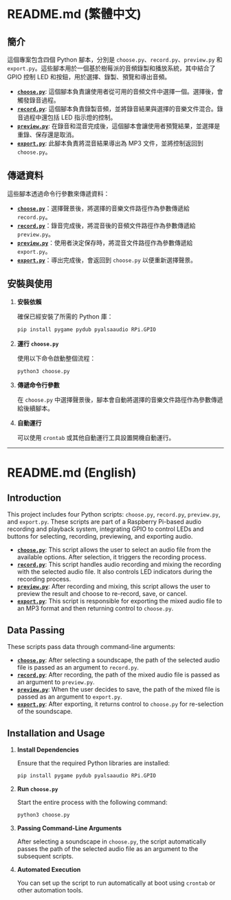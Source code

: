 # README.md (繁體中文)

## 簡介

這個專案包含四個 Python 腳本，分別是 `choose.py`、`record.py`、`preview.py` 和 `export.py`。這些腳本用於一個基於樹莓派的音頻錄製和播放系統，其中結合了 GPIO 控制 LED 和按鈕，用於選擇、錄製、預覽和導出音頻。

- **[`choose.py`](#choosepy)**: 這個腳本負責讓使用者從可用的音頻文件中選擇一個。選擇後，會觸發錄音過程。
- **[`record.py`](#recordpy)**: 這個腳本負責錄製音頻，並將錄音結果與選擇的音樂文件混合。錄音過程中還包括 LED 指示燈的控制。
- **[`preview.py`](#previewpy)**: 在錄音和混音完成後，這個腳本會讓使用者預覽結果，並選擇是重錄、保存還是取消。
- **[`export.py`](#exportpy)**: 此腳本負責將混音結果導出為 MP3 文件，並將控制返回到 `choose.py`。

## 傳遞資料

這些腳本透過命令行參數來傳遞資料：

- **[`choose.py`](#choosepy)**：選擇聲景後，將選擇的音樂文件路徑作為參數傳遞給 `record.py`。
- **[`record.py`](#recordpy)**：錄音完成後，將混音後的音頻文件路徑作為參數傳遞給 `preview.py`。
- **[`preview.py`](#previewpy)**：使用者決定保存時，將混音文件路徑作為參數傳遞給 `export.py`。
- **[`export.py`](#exportpy)**：導出完成後，會返回到 `choose.py` 以便重新選擇聲景。

## 安裝與使用

1. **安裝依賴**

    確保已經安裝了所需的 Python 庫：

    ```bash
    pip install pygame pydub pyalsaaudio RPi.GPIO
    ```

2. **運行 `choose.py`**

    使用以下命令啟動整個流程：

    ```bash
    python3 choose.py
    ```

3. **傳遞命令行參數**

    在 `choose.py` 中選擇聲景後，腳本會自動將選擇的音樂文件路徑作為參數傳遞給後續腳本。

4. **自動運行**

    可以使用 `crontab` 或其他自動運行工具設置開機自動運行。


---

# README.md (English)

## Introduction

This project includes four Python scripts: `choose.py`, `record.py`, `preview.py`, and `export.py`. These scripts are part of a Raspberry Pi-based audio recording and playback system, integrating GPIO to control LEDs and buttons for selecting, recording, previewing, and exporting audio.

- **[`choose.py`](#choosepy)**: This script allows the user to select an audio file from the available options. After selection, it triggers the recording process.
- **[`record.py`](#recordpy)**: This script handles audio recording and mixing the recording with the selected audio file. It also controls LED indicators during the recording process.
- **[`preview.py`](#previewpy)**: After recording and mixing, this script allows the user to preview the result and choose to re-record, save, or cancel.
- **[`export.py`](#exportpy)**: This script is responsible for exporting the mixed audio file to an MP3 format and then returning control to `choose.py`.

## Data Passing

These scripts pass data through command-line arguments:

- **[`choose.py`](#choosepy)**: After selecting a soundscape, the path of the selected audio file is passed as an argument to `record.py`.
- **[`record.py`](#recordpy)**: After recording, the path of the mixed audio file is passed as an argument to `preview.py`.
- **[`preview.py`](#previewpy)**: When the user decides to save, the path of the mixed file is passed as an argument to `export.py`.
- **[`export.py`](#exportpy)**: After exporting, it returns control to `choose.py` for re-selection of the soundscape.

## Installation and Usage

1. **Install Dependencies**

    Ensure that the required Python libraries are installed:

    ```bash
    pip install pygame pydub pyalsaaudio RPi.GPIO
    ```

2. **Run `choose.py`**

    Start the entire process with the following command:

    ```bash
    python3 choose.py
    ```

3. **Passing Command-Line Arguments**

    After selecting a soundscape in `choose.py`, the script automatically passes the path of the selected audio file as an argument to the subsequent scripts.

4. **Automated Execution**

    You can set up the script to run automatically at boot using `crontab` or other automation tools.

